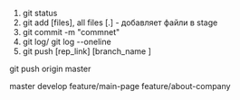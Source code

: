 1. git status
2. git add [files], all files [.] - добавляет файли в stage
3. git commit -m "commnet"
4. git log/ git log --oneline
5. git push [rep_link] [branch_name ]

git push origin master

master
develop
feature/main-page
feature/about-company
